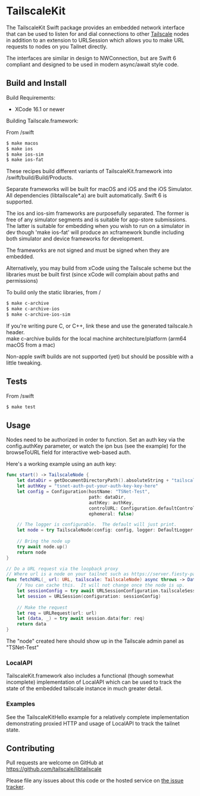 # TailscaleKit

The TailscaleKit Swift package provides an embedded network interface that can be
used to listen for and dial connections to other [Tailscale](https://tailscale.com) nodes in addition 
to an extension to URLSession which allows you to make URL requests to nodes on you Tailnet directly.

The interfaces are similar in design to NWConnection, but are Swift 6 compliant and
designed to be used in modern async/await style code.  

## Build and Install

Build Requirements:
  - XCode 16.1 or newer

Building Tailscale.framework:

From /swift 
```bash
$ make macos
$ make ios
$ make ios-sim
$ make ios-fat
```

These recipes build different variants of TailscaleKit.framework into /swift/build/Build/Products.

Separate frameworks will be built for macOS and iOS and the iOS Simulator.  All dependencies (libtailscale*.a)
are built automatically.  Swift 6 is supported.

The ios and ios-sim frameworks are purposefully separated.  The former is free of any simulator segments
and is suitable for app-store submissions.   The latter is suitable for embedding when you 
wish to run on a simulator in dev though 'make ios-fat' will produce an xcframework bundle including
both simulator and device frameworks for development.

The frameworks are not signed and must be signed when they are embedded.

Alternatively, you may build from xCode using the Tailscale scheme but the 
libraries must be built first (since xCode will complain about paths and
permissions)

To build only the static libraries, from / 
```bash
$ make c-archive
$ make c-archive-ios 
$ make c-archive-ios-sim
```

If you're writing pure C, or C++, link these and use the generated tailscale.h header.  
make c-archive builds for the local machine architecture/platform (arm64 macOS from a mac)

Non-apple swift builds are not supported (yet) but should be possible with a little tweaking.

## Tests

From /swift
```bash
$ make test
```


## Usage

Nodes need to be authorized in order to function. Set an auth key via
the config.authKey parameter, or watch the ipn bus (see the example) for
the browseToURL field for interactive web-based auth.

Here's a working example using an auth key:

```Swift
func start() -> TailscaleNode {
    let dataDir = getDocumentDirectoryPath().absoluteString + "tailscale"
    let authKey = "tsnet-auth-put-your-auth-key-key-here"
    let config = Configuration(hostName: "TSNet-Test",
                               path: dataDir,
                               authKey: authKey,
                               controlURL: Configuration.defaultControlURL,
                               ephemeral: false)

    // The logger is configurable.  The default will just print.
    let node = try TailscaleNode(config: config, logger: DefaultLogger())
    
    // Bring the node up 
    try await node.up()
    return node
}

// Do a URL request via the loopback proxy
// Where url is a node on your tailnet such as https://server.fiesty-pangolin.ts.net/thing
func fetchURL(_ url: URL, tailscale: TailscaleNode) async throws -> Data {
    // You can cache this.  It will not change once the node is up.
    let sessionConfig = try await URLSessionConfiguration.tailscaleSession(tailscale)
    let session = URLSession(configuration: sessionConfig)
    
    // Make the request
    let req = URLRequest(url: url)
    let (data, _) = try await session.data(for: req)
    return data
}
```

The "node" created here should show up in the Tailscale admin panel as "TSNet-Test"

### LocalAPI

TailscaleKit.framework also includes a functional (though somewhat incomplete) implementation of 
LocalAPI which can be used to track the state of the embedded tailscale instance in much greater
detail.

### Examples

See the TailscaleKitHello example for a relatively complete implementation demonstrating proxied
HTTP and usage of LocalAPI to track the tailnet state.

## Contributing

Pull requests are welcome on GitHub at https://github.com/tailscale/libtailscale

Please file any issues about this code or the hosted service on
[the issue tracker](https://github.com/tailscale/tailscale/issues).
